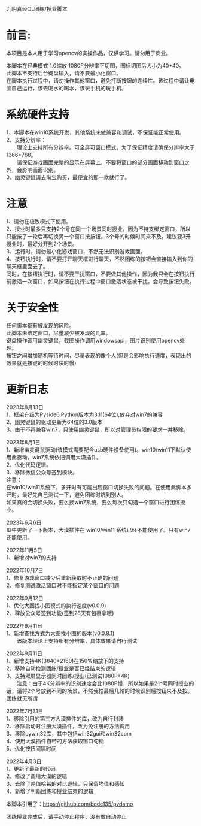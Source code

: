 
九阴真经OL团练/授业脚本  

# 前言:  
本项目是本人用于学习opencv的实操作品，仅供学习。请勿用于商业。

本脚本在经典模式 1.0缩放 1080P分辨率下切图，图标切图后大小为40*40。  
此脚本不支持后台键盘输入，请不要最小化窗口。   
在脚本执行过程中，请勿操作其他窗口，避免打断按钮的连续性。该过程中请让电脑自己运行，该去喝水的喝水，该玩手机的玩手机。  

  
# 系统硬件支持  
1、本脚本在win10系统开发，其他系统未做兼容和调试，不保证能正常使用。  
2、支持分辨率：  
&emsp;&emsp;理论上支持所有分辨率。可全屏可窗口模式，为了保证精度请确保分辨率大于1366*768。  
&emsp;&emsp;请保证游戏画面完整的显示在屏幕上，不要将窗口的部分画面移动到窗口之外，会影响画面识别。  
3、幽灵键鼠请去淘宝购买，最便宜的那一款就行了。  

# 注意
1、请勿在极致模式下使用。  
2、授业时最多只支持2个号在同一个场景同时授业，因为不持支绑定窗口，所以只能按了一轮后再切换另一个窗口按按钮。3个号的时候时间来不及。建议要3开授业时，最好分开到2个场景。     
3、运行时，请勿最小化游戏窗口，不然无法识别游戏画面。  
4、按钮执行时，请不要打开聊天框进行聊天，不然团练的按钮会直接输入到你的聊天框里面去了。  
同时，在按钮执行时，请不要干扰窗口，不要做其他操作，因为我只会在按钮执行前激活一次窗口，如果按钮在执行过程中窗口激活状态被干扰，会导致按钮失败。    
 
# 关于安全性
任何脚本都有被发现的风险。  
此脚本未绑定窗口，尽量减少被发现的几率。  
键盘操作调用幽灵键鼠，截图操作调用windowsapi，图片识别使用opencv处理。  
按钮之间增加随机等待时间，尽量表现的像个人(但是会影响执行速度，表现出的效果就是按键的时候时快时慢)  

# 更新日志  
2023年8月13日  
1、框架升级为Pyside6,Python版本为3.11(64位),放弃对win7的兼容  
2、幽灵键鼠的驱动更新为64位的3.0版本  
3、由于不再兼容win7，只使用幽灵键鼠，所以对管理员权限的要求一并移除。  


2023年8月1日  
1、新增幽灵键鼠驱动(该模式需要配合usb硬件设备使用)。win10/win11下默认使用此驱动。win7系统依旧调用大漠插件。    
2、优化代码逻辑。  
3、移除微信公众号签到模块。  
注意：  
在win10/win11系统下，多开时有可能出现窗口切换失败的问题。在使用此脚本多开时，最好先自己测试一下，避免团练时坑到别人。  
如果真的会切换失败，要么换win7系统，要么每次只勾选一个窗口进行团练授业。

2023年6月6日  
瓜牛更新了一下版本，大漠插件在 win10/win11 系统已经不能使用了。只有win7还能使用。  

2022年11月5日  
1、新增对win7的支持  

2022年10月7日  
1、修复游戏窗口减少后重新获取时不正确的问题  
2、修复测试激活窗口时不能指定某个窗口的问题  


2022年9月12日  
1、优化大图找小图模式的执行速度(v0.0.9)  
2、释放公众号签到功能(签到28天有包裹拿哦)


2022年9月11日  
1、新增查找方式为大图找小图的版本(v0.0.8.1)  
&emsp;&emsp;该版本理论上支持所有分辨率，具体效果请自行测试


2022年9月11日  
1、新增支持4K(3840*2160)在150%缩放下的支持  
2、移除自动检测团练/授业是否已经结束的逻辑  
3、支持双屏显示器同时团练/授业(已测试1080P+4K)  
&emsp;&emsp;注意：由于4K分辨率的识别速度会比1080P慢，所以如果是2个号同时授业的话，请将2个号放到不同的场景，不然我怕最后几轮的时候识别后按钮来不及按。团练就无所谓  

2022年7月31日  
1、移除引用的第三方大漠插件的库，改为自行封装  
2、移除启动时注册大漠插件，改为免注册的方法调用  
3、移除pywin32库，其中包括win32gui和win32com  
4、使用大漠插件自带的方法获取窗口句柄  
5、优化按钮间隔时间

2022年4月3日  
1、更新了最新的代码  
2、修改了调用大漠的逻辑  
3、去除了差值哈希的对比逻辑，只保留均值和感知  
4、新增了判断团练和授业结束的逻辑

本脚本引用了：https://github.com/bode135/pydamo  

团练授业完成后，请手动停止程序，没有做自动停止

